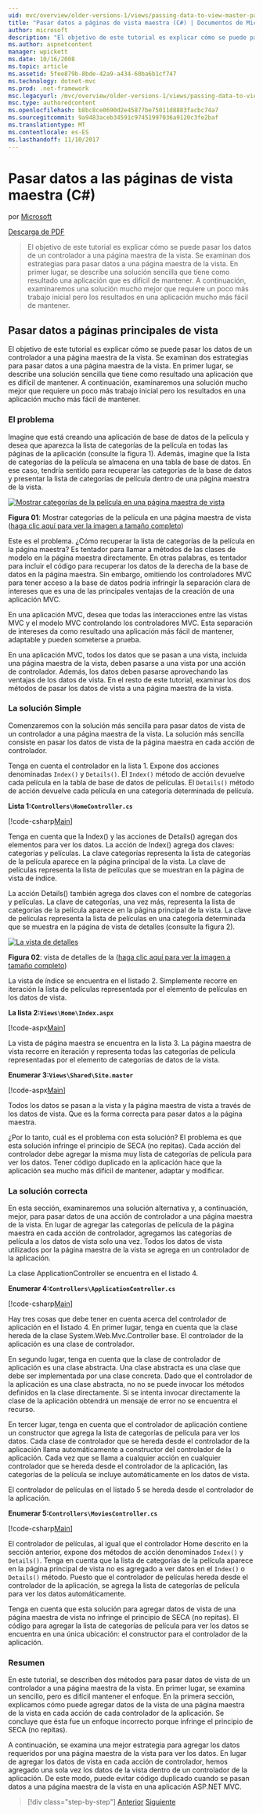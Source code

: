 ```yaml
---
uid: mvc/overview/older-versions-1/views/passing-data-to-view-master-pages-cs
title: "Pasar datos a páginas de vista maestra (C#) | Documentos de Microsoft"
author: microsoft
description: "El objetivo de este tutorial es explicar cómo se puede pasar los datos de un controlador a una página maestra de la vista. Se examinan dos estrategias para pasar datos a una vista m..."
ms.author: aspnetcontent
manager: wpickett
ms.date: 10/16/2008
ms.topic: article
ms.assetid: 5fee879b-8bde-42a9-a434-60ba6b1cf747
ms.technology: dotnet-mvc
ms.prod: .net-framework
msc.legacyurl: /mvc/overview/older-versions-1/views/passing-data-to-view-master-pages-cs
msc.type: authoredcontent
ms.openlocfilehash: b8bc8ce0690d2e45877be75011d8883facbc74a7
ms.sourcegitcommit: 9a9483aceb34591c97451997036a9120c3fe2baf
ms.translationtype: MT
ms.contentlocale: es-ES
ms.lasthandoff: 11/10/2017
---
```

<a name="passing-data-to-view-master-pages-c"></a>Pasar datos a las páginas de vista maestra (C#)
====================
por [Microsoft](https://github.com/microsoft)

[Descarga de PDF](http://download.microsoft.com/download/e/f/3/ef3f2ff6-7424-48f7-bdaa-180ef64c3490/ASPNET_MVC_Tutorial_13_CS.pdf)

> El objetivo de este tutorial es explicar cómo se puede pasar los datos de un controlador a una página maestra de la vista. Se examinan dos estrategias para pasar datos a una página maestra de la vista. En primer lugar, se describe una solución sencilla que tiene como resultado una aplicación que es difícil de mantener. A continuación, examinaremos una solución mucho mejor que requiere un poco más trabajo inicial pero los resultados en una aplicación mucho más fácil de mantener.


## <a name="passing-data-to-view-master-pages"></a>Pasar datos a páginas principales de vista

El objetivo de este tutorial es explicar cómo se puede pasar los datos de un controlador a una página maestra de la vista. Se examinan dos estrategias para pasar datos a una página maestra de la vista. En primer lugar, se describe una solución sencilla que tiene como resultado una aplicación que es difícil de mantener. A continuación, examinaremos una solución mucho mejor que requiere un poco más trabajo inicial pero los resultados en una aplicación mucho más fácil de mantener.

### <a name="the-problem"></a>El problema

Imagine que está creando una aplicación de base de datos de la película y desea que aparezca la lista de categorías de la película en todas las páginas de la aplicación (consulte la figura 1). Además, imagine que la lista de categorías de la película se almacena en una tabla de base de datos. En ese caso, tendría sentido para recuperar las categorías de la base de datos y presentar la lista de categorías de película dentro de una página maestra de la vista.


[![Mostrar categorías de la película en una página maestra de vista](passing-data-to-view-master-pages-cs/_static/image2.png)](passing-data-to-view-master-pages-cs/_static/image1.png)

**Figura 01**: Mostrar categorías de la película en una página maestra de vista ([haga clic aquí para ver la imagen a tamaño completo](passing-data-to-view-master-pages-cs/_static/image3.png))


Este es el problema. ¿Cómo recuperar la lista de categorías de la película en la página maestra? Es tentador para llamar a métodos de las clases de modelo en la página maestra directamente. En otras palabras, es tentador para incluir el código para recuperar los datos de la derecha de la base de datos en la página maestra. Sin embargo, omitiendo los controladores MVC para tener acceso a la base de datos podría infringir la separación clara de intereses que es una de las principales ventajas de la creación de una aplicación MVC.

En una aplicación MVC, desea que todas las interacciones entre las vistas MVC y el modelo MVC controlando los controladores MVC. Esta separación de intereses da como resultado una aplicación más fácil de mantener, adaptable y pueden someterse a prueba.

En una aplicación MVC, todos los datos que se pasan a una vista, incluida una página maestra de la vista, deben pasarse a una vista por una acción de controlador. Además, los datos deben pasarse aprovechando las ventajas de los datos de vista. En el resto de este tutorial, examinar los dos métodos de pasar los datos de vista a una página maestra de la vista.

### <a name="the-simple-solution"></a>La solución Simple

Comenzaremos con la solución más sencilla para pasar datos de vista de un controlador a una página maestra de la vista. La solución más sencilla consiste en pasar los datos de vista de la página maestra en cada acción de controlador.

Tenga en cuenta el controlador en la lista 1. Expone dos acciones denominadas `Index()` y `Details()`. El `Index()` método de acción devuelve cada película en la tabla de base de datos de películas. El `Details()` método de acción devuelve cada película en una categoría determinada de película.

**Lista 1:`Controllers\HomeController.cs`**

[!code-csharp[Main](passing-data-to-view-master-pages-cs/samples/sample1.cs)]

Tenga en cuenta que la Index() y las acciones de Details() agregan dos elementos para ver los datos. La acción de Index() agrega dos claves: categorías y películas. La clave categorías representa la lista de categorías de la película aparece en la página principal de la vista. La clave de películas representa la lista de películas que se muestran en la página de vista de índice.

La acción Details() también agrega dos claves con el nombre de categorías y películas. La clave de categorías, una vez más, representa la lista de categorías de la película aparece en la página principal de la vista. La clave de películas representa la lista de películas en una categoría determinada que se muestra en la página de vista de detalles (consulte la figura 2).


[![La vista de detalles](passing-data-to-view-master-pages-cs/_static/image5.png)](passing-data-to-view-master-pages-cs/_static/image4.png)

**Figura 02**: vista de detalles de la ([haga clic aquí para ver la imagen a tamaño completo](passing-data-to-view-master-pages-cs/_static/image6.png))


La vista de índice se encuentra en el listado 2. Simplemente recorre en iteración la lista de películas representada por el elemento de películas en los datos de vista.

**La lista 2:`Views\Home\Index.aspx`**

[!code-aspx[Main](passing-data-to-view-master-pages-cs/samples/sample2.aspx)]

La vista de página maestra se encuentra en la lista 3. La página maestra de vista recorre en iteración y representa todas las categorías de película representadas por el elemento de categorías de datos de la vista.

**Enumerar 3:`Views\Shared\Site.master`**

[!code-aspx[Main](passing-data-to-view-master-pages-cs/samples/sample3.aspx)]

Todos los datos se pasan a la vista y la página maestra de vista a través de los datos de vista. Que es la forma correcta para pasar datos a la página maestra.

¿Por lo tanto, cuál es el problema con esta solución? El problema es que esta solución infringe el principio de SECA (no repitas). Cada acción del controlador debe agregar la misma muy lista de categorías de película para ver los datos. Tener código duplicado en la aplicación hace que la aplicación sea mucho más difícil de mantener, adaptar y modificar.

### <a name="the-good-solution"></a>La solución correcta

En esta sección, examinaremos una solución alternativa y, a continuación, mejor, para pasar datos de una acción de controlador a una página maestra de la vista. En lugar de agregar las categorías de película de la página maestra en cada acción de controlador, agregamos las categorías de película a los datos de vista solo una vez. Todos los datos de vista utilizados por la página maestra de la vista se agrega en un controlador de la aplicación.

La clase ApplicationController se encuentra en el listado 4.

**Enumerar 4:`Controllers\ApplicationController.cs`**

[!code-csharp[Main](passing-data-to-view-master-pages-cs/samples/sample4.cs)]

Hay tres cosas que debe tener en cuenta acerca del controlador de aplicación en el listado 4. En primer lugar, tenga en cuenta que la clase hereda de la clase System.Web.Mvc.Controller base. El controlador de la aplicación es una clase de controlador.

En segundo lugar, tenga en cuenta que la clase de controlador de aplicación es una clase abstracta. Una clase abstracta es una clase que debe ser implementada por una clase concreta. Dado que el controlador de la aplicación es una clase abstracta, no no se puede invocar los métodos definidos en la clase directamente. Si se intenta invocar directamente la clase de la aplicación obtendrá un mensaje de error no se encuentra el recurso.

En tercer lugar, tenga en cuenta que el controlador de aplicación contiene un constructor que agrega la lista de categorías de película para ver los datos. Cada clase de controlador que se hereda desde el controlador de la aplicación llama automáticamente a constructor del controlador de la aplicación. Cada vez que se llama a cualquier acción en cualquier controlador que se hereda desde el controlador de la aplicación, las categorías de la película se incluye automáticamente en los datos de vista.

El controlador de películas en el listado 5 se hereda desde el controlador de la aplicación.

**Enumerar 5:`Controllers\MoviesController.cs`**

[!code-csharp[Main](passing-data-to-view-master-pages-cs/samples/sample5.cs)]

El controlador de películas, al igual que el controlador Home descrito en la sección anterior, expone dos métodos de acción denominados `Index()` y `Details()`. Tenga en cuenta que la lista de categorías de la película aparece en la página principal de vista no es agregado a ver datos en el `Index()` o `Details()` método. Puesto que el controlador de películas hereda desde el controlador de la aplicación, se agrega la lista de categorías de película para ver los datos automáticamente.

Tenga en cuenta que esta solución para agregar datos de vista de una página maestra de vista no infringe el principio de SECA (no repitas). El código para agregar la lista de categorías de película para ver los datos se encuentra en una única ubicación: el constructor para el controlador de la aplicación.

### <a name="summary"></a>Resumen

En este tutorial, se describen dos métodos para pasar datos de vista de un controlador a una página maestra de la vista. En primer lugar, se examina un sencillo, pero es difícil mantener el enfoque. En la primera sección, explicamos cómo puede agregar datos de la vista de una página maestra de la vista en cada acción de cada controlador de la aplicación. Se concluye que ésta fue un enfoque incorrecto porque infringe el principio de SECA (no repitas).

A continuación, se examina una mejor estrategia para agregar los datos requeridos por una página maestra de la vista para ver los datos. En lugar de agregar los datos de vista en cada acción de controlador, hemos agregado una sola vez los datos de la vista dentro de un controlador de la aplicación. De este modo, puede evitar código duplicado cuando se pasan datos a una página maestra de la vista en una aplicación ASP.NET MVC.

>[!div class="step-by-step"]
[Anterior](creating-page-layouts-with-view-master-pages-cs.md)
[Siguiente](asp-net-mvc-views-overview-vb.md)
